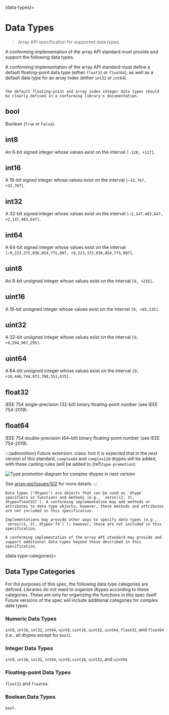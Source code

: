 (data-types)=

# Data Types

> Array API specification for supported data types.

A conforming implementation of the array API standard must provide and support the following data types.

A conforming implementation of the array API standard must define a default floating-point data type (either `float32` or `float64`), as well as a default data type for an array index (either `int32` or `int64`).

```{note}

The default floating-point and array index integer data types should be clearly defined in a conforming library's documentation.
```


## bool

Boolean (`True` or `False`).

## int8

An 8-bit signed integer whose values exist on the interval `[-128, +127]`.

## int16

A 16-bit signed integer whose values exist on the interval `[−32,767, +32,767]`.

## int32

A 32-bit signed integer whose values exist on the interval `[−2,147,483,647, +2,147,483,647]`.

## int64

A 64-bit signed integer whose values exist on the interval `[−9,223,372,036,854,775,807, +9,223,372,036,854,775,807]`.

## uint8

An 8-bit unsigned integer whose values exist on the interval `[0, +255]`.

## uint16

A 16-bit unsigned integer whose values exist on the interval `[0, +65,535]`.

## uint32

A 32-bit unsigned integer whose values exist on the interval `[0, +4,294,967,295]`.

## uint64

A 64-bit unsigned integer whose values exist on the interval `[0, +18,446,744,073,709,551,615]`.

## float32

IEEE 754 single-precision (32-bit) binary floating-point number (see IEEE 754-2019).

## float64

IEEE 754 double-precision (64-bit) binary floating-point number (see IEEE 754-2019).


:::{admonition} Future extension
:class: hint
It is expected that in the next version of this standard, `complex64` and `complex128`
dtypes will be added, with these casting rules (will be added to {ref}`type-promotion`):

![Type promotion diagram for complex dtypes in next version](/_static/images/dtype_promotion_complex.png)

See [array-api/issues/102](https://github.com/data-apis/array-api/issues/102)
for more details.
:::

```{note}
Data types ("dtypes") are objects that can be used as `dtype` specifiers in functions and methods (e.g., `zeros((2, 3), dtype=float32)`). A conforming implementation may add methods or attributes to data type objects; however, these methods and attributes are not included in this specification.

Implementations may provide other ways to specify data types (e.g.,
`zeros((2, 3), dtype='f4')`); however, these are not included in this specification.

A conforming implementation of the array API standard may provide and support additional data types beyond those described in this specification.
```

(data-type-categories)=
## Data Type Categories

For the purposes of this spec, the following data type categories are defined.
Libraries do not need to organize dtypes according to these categories. These
are only for organizing the functions in this spec itself. Future versions of
the spec will include additional categories for complex data types.

### Numeric Data Types

`int8`, `int16`, `int32`, `int64`, `uint8`, `uint16`, `uint32`,
`uint64`, `float32`, and `float64` (i.e., all dtypes except for `bool`).

### Integer Data Types

`int8`, `int16`, `int32`, `int64`, `uint8`, `uint16`, `uint32`, and
`uint64`.

### Floating-point Data Types

`float32` and `float64`.

### Boolean Data Types

`bool`.
